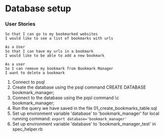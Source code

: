 # Database setup

### User Stories

```As a User
So that I can go to my bookmarked websites
I would like to see a list of bookmarks with urls

As a User
So that I can have my urls in a bookmark
I would like to be able to add a new bookmark

As a user
So I can remove my bookmark from Bookmark Manager
I want to delete a bookmark
```

1. Connect to psql
2. Create the database using the psql command CREATE DATABASE bookmark_manager;
3. Connect to the database using the pqsl command \c bookmark_manager;
4. Run the query we have saved in the file 01_create_bookmarks_table.sql
5. Set up environment variable 'database' to 'bookmark_manager' for local running command:
    `export database='bookmark_manager'`
6. Set up environment variable 'database' to 'bookmark_manager_test' in spec_helper.rb
